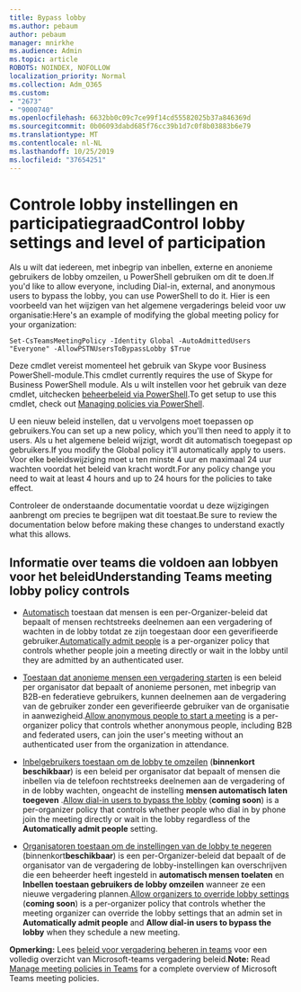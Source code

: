 ```yaml
---
title: Bypass lobby
ms.author: pebaum
author: pebaum
manager: mnirkhe
ms.audience: Admin
ms.topic: article
ROBOTS: NOINDEX, NOFOLLOW
localization_priority: Normal
ms.collection: Adm_O365
ms.custom:
- "2673"
- "9000740"
ms.openlocfilehash: 6632bb0c09c7ce99f14cd55582025b37a846369d
ms.sourcegitcommit: 0b06093dabd685f76cc39b1d7c0f8b03883b6e79
ms.translationtype: MT
ms.contentlocale: nl-NL
ms.lasthandoff: 10/25/2019
ms.locfileid: "37654251"
---
```

# <a name="control-lobby-settings-and-level-of-participation"></a><span data-ttu-id="448dd-102">Controle lobby instellingen en participatiegraad</span><span class="sxs-lookup"><span data-stu-id="448dd-102">Control lobby settings and level of participation</span></span>

<span data-ttu-id="448dd-103">Als u wilt dat iedereen, met inbegrip van inbellen, externe en anonieme gebruikers de lobby omzeilen, u PowerShell gebruiken om dit te doen.</span><span class="sxs-lookup"><span data-stu-id="448dd-103">If you'd like to allow everyone, including Dial-in, external, and anonymous users to bypass the lobby, you can use PowerShell to do it.</span></span> <span data-ttu-id="448dd-104">Hier is een voorbeeld van het wijzigen van het algemene vergaderings beleid voor uw organisatie:</span><span class="sxs-lookup"><span data-stu-id="448dd-104">Here's an example of modifying the global meeting policy for your organization:</span></span>

`Set-CsTeamsMeetingPolicy -Identity Global -AutoAdmittedUsers "Everyone" -AllowPSTNUsersToBypassLobby $True`

<span data-ttu-id="448dd-105">Deze cmdlet vereist momenteel het gebruik van Skype voor Business PowerShell-module.</span><span class="sxs-lookup"><span data-stu-id="448dd-105">This cmdlet currently requires the use of Skype for Business PowerShell module.</span></span> <span data-ttu-id="448dd-106">Als u wilt instellen voor het gebruik van deze cmdlet, uitchecken [beheerbeleid via PowerShell](https://docs.microsoft.com/en-us/microsoftteams/teams-powershell-overview#managing-policies-via-powershell).</span><span class="sxs-lookup"><span data-stu-id="448dd-106">To get setup to use this cmdlet, check out [Managing policies via PowerShell](https://docs.microsoft.com/en-us/microsoftteams/teams-powershell-overview#managing-policies-via-powershell).</span></span>

<span data-ttu-id="448dd-107">U een nieuw beleid instellen, dat u vervolgens moet toepassen op gebruikers.</span><span class="sxs-lookup"><span data-stu-id="448dd-107">You can set up a new policy, which you'll then need to apply it to users.</span></span> <span data-ttu-id="448dd-108">Als u het algemene beleid wijzigt, wordt dit automatisch toegepast op gebruikers.</span><span class="sxs-lookup"><span data-stu-id="448dd-108">If you modify the Global policy it'll automatically apply to users.</span></span> <span data-ttu-id="448dd-109">Voor elke beleidswijziging moet u ten minste 4 uur en maximaal 24 uur wachten voordat het beleid van kracht wordt.</span><span class="sxs-lookup"><span data-stu-id="448dd-109">For any policy change you need to wait at least 4 hours and up to 24 hours for the policies to take effect.</span></span>

<span data-ttu-id="448dd-110">Controleer de onderstaande documentatie voordat u deze wijzigingen aanbrengt om precies te begrijpen wat dit toestaat.</span><span class="sxs-lookup"><span data-stu-id="448dd-110">Be sure to review the documentation below before making these changes to understand exactly what this allows.</span></span>

## <a name="understanding-teams-meeting-lobby-policy-controls"></a><span data-ttu-id="448dd-111">Informatie over teams die voldoen aan lobbyen voor het beleid</span><span class="sxs-lookup"><span data-stu-id="448dd-111">Understanding Teams meeting lobby policy controls</span></span>

- <span data-ttu-id="448dd-112">[Automatisch](https://docs.microsoft.com/microsoftteams/meeting-policies-in-teams#automatically-admit-people) toestaan dat mensen is een per-Organizer-beleid dat bepaalt of mensen rechtstreeks deelnemen aan een vergadering of wachten in de lobby totdat ze zijn toegestaan door een geverifieerde gebruiker.</span><span class="sxs-lookup"><span data-stu-id="448dd-112">[Automatically admit people](https://docs.microsoft.com/microsoftteams/meeting-policies-in-teams#automatically-admit-people) is a per-organizer policy that controls whether people join a meeting directly or wait in the lobby until they are admitted by an authenticated user.</span></span>

- <span data-ttu-id="448dd-113">[Toestaan dat anonieme mensen een vergadering starten](https://docs.microsoft.com/microsoftteams/meeting-policies-in-teams#allow-anonymous-people-to-start-a-meeting) is een beleid per organisator dat bepaalt of anonieme personen, met inbegrip van B2B-en federatieve gebruikers, kunnen deelnemen aan de vergadering van de gebruiker zonder een geverifieerde gebruiker van de organisatie in aanwezigheid.</span><span class="sxs-lookup"><span data-stu-id="448dd-113">[Allow anonymous people to start a meeting](https://docs.microsoft.com/microsoftteams/meeting-policies-in-teams#allow-anonymous-people-to-start-a-meeting) is a per-organizer policy that controls whether anonymous people, including B2B and federated users, can join the user's meeting without an authenticated user from the organization in attendance.</span></span>

- <span data-ttu-id="448dd-114">[Inbelgebruikers toestaan om de lobby te omzeilen](https://docs.microsoft.com/en-us/microsoftteams/meeting-policies-in-teams#allow-dial-in-users-to-bypass-the-lobby-coming-soon) (**binnenkort beschikbaar**) is een beleid per organisator dat bepaalt of mensen die inbellen via de telefoon rechtstreeks deelnemen aan de vergadering of in de lobby wachten, ongeacht de instelling **mensen automatisch laten toegeven** .</span><span class="sxs-lookup"><span data-stu-id="448dd-114">[Allow dial-in users to bypass the lobby](https://docs.microsoft.com/en-us/microsoftteams/meeting-policies-in-teams#allow-dial-in-users-to-bypass-the-lobby-coming-soon) (**coming soon**) is a per-organizer policy that controls whether people who dial in by phone join the meeting directly or wait in the lobby regardless of the **Automatically admit people** setting.</span></span>

- <span data-ttu-id="448dd-115">[Organisatoren toestaan om de instellingen van de lobby te negeren](https://docs.microsoft.com/microsoftteams/meeting-policies-in-teams#allow-organizers-to-override-lobby-settings-coming-soon) (binnenkort**beschikbaar**) is een per-Organizer-beleid dat bepaalt of de organisator van de vergadering de lobby-instellingen kan overschrijven die een beheerder heeft ingesteld in **automatisch mensen toelaten** en **Inbellen toestaan gebruikers de lobby omzeilen** wanneer ze een nieuwe vergadering plannen.</span><span class="sxs-lookup"><span data-stu-id="448dd-115">[Allow organizers to override lobby settings](https://docs.microsoft.com/microsoftteams/meeting-policies-in-teams#allow-organizers-to-override-lobby-settings-coming-soon) (**coming soon**) is a per-organizer policy that controls whether the meeting organizer can override the lobby settings that an admin set in **Automatically admit people** and **Allow dial-in users to bypass the lobby** when they schedule a new meeting.</span></span>

<span data-ttu-id="448dd-116">**Opmerking:** Lees [beleid voor vergadering beheren in teams](https://docs.microsoft.com/en-us/microsoftteams/meeting-policies-in-teams) voor een volledig overzicht van Microsoft-teams vergadering beleid.</span><span class="sxs-lookup"><span data-stu-id="448dd-116">**Note:** Read [Manage meeting policies in Teams](https://docs.microsoft.com/en-us/microsoftteams/meeting-policies-in-teams) for a complete overview of Microsoft Teams meeting policies.</span></span>
